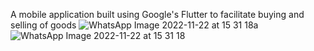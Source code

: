 A mobile application built using Google's Flutter to facilitate buying and selling of goods
![WhatsApp Image 2022-11-22 at 15 31 18a](https://user-images.githubusercontent.com/83124766/203442210-4eda3221-594c-4794-b0e7-b4697549b1dd.jpg)
![WhatsApp Image 2022-11-22 at 15 31 18](https://user-images.githubusercontent.com/83124766/203442216-7311e533-43e3-482d-a4b3-961ea96e59fd.jpg)
